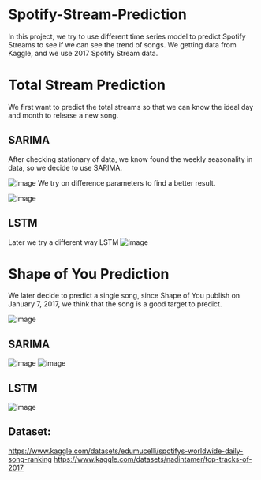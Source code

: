 # Spotify-Stream-Prediction
In this project, we try to use different time series model to predict Spotify Streams to see if we can see the trend of songs.
We getting data from Kaggle, and we use 2017 Spotify Stream data.

# Total Stream Prediction
We first want to predict the total streams so that we can know the ideal day and month to release a new song.


## SARIMA
After checking stationary of data, we know found the weekly seasonality in data, so we decide to use SARIMA.

![image](https://github.com/Zoesu0/Spotify-Stream-Prediction/assets/122922541/c7469988-0d48-4589-a0d1-fd2738fb8df9)
We try on difference parameters to find a better result.

![image](https://github.com/Zoesu0/Spotify-Stream-Prediction/assets/122922541/58266680-2ffb-405f-9f0a-f2f7cd78bd2b)

## LSTM
Later we try a different way LSTM
![image](https://github.com/Zoesu0/Spotify-Stream-Prediction/assets/122922541/36433e55-c44c-4a3e-a9ac-0b01fed18dd5)

# Shape of You Prediction
We later decide to predict a single song, since Shape of You publish on January 7, 2017, we think that the song is a good target to predict.

![image](https://github.com/Zoesu0/Spotify-Stream-Prediction/assets/122922541/bf196a1e-53fa-4413-9910-426624b46cdd)


## SARIMA
![image](https://github.com/Zoesu0/Spotify-Stream-Prediction/assets/122922541/bf196a1e-53fa-4413-9910-426624b46cdd)
![image](https://github.com/Zoesu0/Spotify-Stream-Prediction/assets/122922541/3d61cf2c-2c72-4986-aadd-76c159f6aa64)

## LSTM
![image](https://github.com/Zoesu0/Spotify-Stream-Prediction/assets/122922541/3c2bd4d6-8603-4776-a3ac-5e00027c7ae4)



## Dataset:
https://www.kaggle.com/datasets/edumucelli/spotifys-worldwide-daily-song-ranking
https://www.kaggle.com/datasets/nadintamer/top-tracks-of-2017
